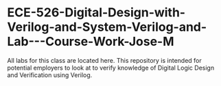 # ECE-526-Digital-Design-with-Verilog-and-System-Verilog-and-Lab---Course-Work-Jose-M
All labs for this class are located here. This repository is intended for potential employers to look at to verify knowledge of Digital Logic Design and Verification using Verilog.
